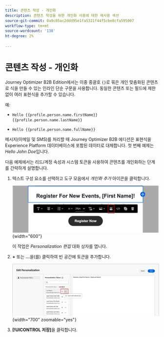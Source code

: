 ```yaml
---
title: 콘텐츠 작성 - 개인화
description: 콘텐츠 작성을 위한 개인화 사용에 대한 재사용 섹션
source-git-commit: 0a9c05ac2ddd95e1fa5321f44f5cbe8cfa595007
workflow-type: tm+mt
source-wordcount: '138'
ht-degree: 2%

---
```


# 콘텐츠 작성 - 개인화

Journey Optimizer B2B Edition에서는 이중 중괄호 `{}`로 묶은 개인 맞춤화된 콘텐츠로 식을 만들 수 있는 인라인 단순 구문을 사용합니다. 동일한 콘텐츠 또는 필드에 제한 없이 여러 표현식을 추가할 수 있습니다.

예:

* `Hello {{profile.person.name.firstName}} {{profile.person.name.lastName}}`

* `Hello {{profile.person.name.fullName}}`

메시지(이메일 및 SMS)를 처리할 때 Journey Optimizer B2B 에디션은 표현식을 Experience Platform 데이터베이스에 포함된 데이터로 대체합니다. 첫 번째 예제는 _Hello John Doe_&#x200B;입니다.

다음 예제에서는 리드/계정 속성과 시스템 토큰을 사용하여 콘텐츠를 개인화하는 단계를 간략하게 설명합니다.

1. 텍스트 구성 요소를 선택하고 도구 모음에서 _개인화 추가_ 아이콘을 클릭합니다.

   ![개인 설정 아이콘을 클릭합니다](../assets/content-design-shared/visual-designer-personalize-icon.png){width="600"}

   이 작업은 _Personalization 편집_ 대화 상자를 엽니다.

1. **+** 또는 **...**&#x200B;을(를) 클릭하여 빈 공간에 토큰을 추가합니다.

   ![토큰을 사용하여 개인화된 텍스트 만들기](../assets/content-design-shared/visual-designer-personalize-dialog.png){width="700" zoomable="yes"}

1. **[!UICONTROL 저장]**&#x200B;을 클릭합니다.
